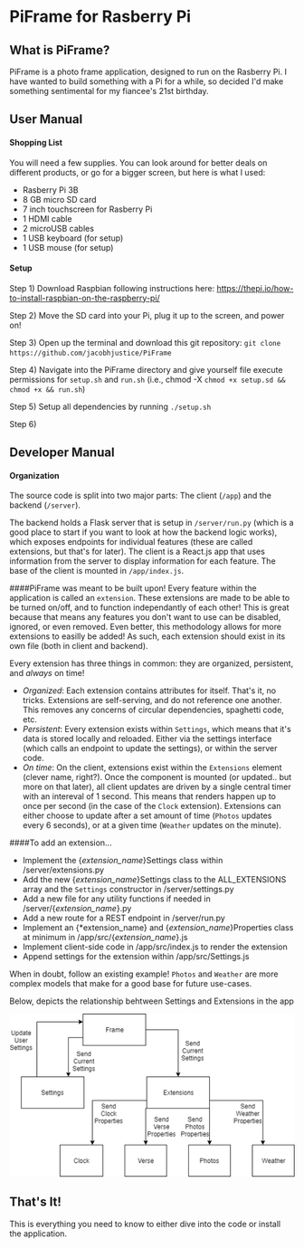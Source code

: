 # PiFrame for Rasberry Pi
## What is PiFrame?
PiFrame is a photo frame application, designed to run on the Rasberry Pi. I have wanted to build something with a Pi for a while, so decided I'd make something sentimental for my fiancee's 21st birthday.

## User Manual
#### Shopping List
You will need a few supplies. You can look around for better deals on different products, or go for a bigger screen, but here is what I used:
- Rasberry Pi 3B
- 8 GB micro SD card 
- 7 inch touchscreen for Rasberry Pi
- 1 HDMI cable
- 2 microUSB cables
- 1 USB keyboard (for setup)
- 1 USB mouse (for setup)

#### Setup
Step 1) Download Raspbian following instructions here: https://thepi.io/how-to-install-raspbian-on-the-raspberry-pi/

Step 2) Move the SD card into your Pi, plug it up to the screen, and power on!

Step 3) Open up the terminal and download this git repository: `git clone https://github.com/jacobhjustice/PiFrame`

Step 4) Navigate into the PiFrame directory and give yourself file execute permissions for `setup.sh` and `run.sh` (i.e., chmod -X `chmod +x setup.sd && chmod +x && run.sh`)

Step 5) Setup all dependencies by running `./setup.sh`

Step 6) 

## Developer Manual
#### Organization
The source code is split into two major parts: The client (`/app`) and the backend (`/server`). 

The backend holds a Flask server that is setup in `/server/run.py` (which is a good place to start if you want to look at how the backend logic works), which exposes endpoints for individual features (these are called extensions, but that's for later). The client is a React.js app that uses information from the server to display information for each feature. The base of the client is mounted in `/app/index.js`.

####PiFrame was meant to be built upon!
Every feature within the application is called an `extension`. These extensions are made to be able to be turned on/off, and to function independantly of each other! This is great because that means any features you don't want to use can be disabled, ignored, or even removed. Even better, this methodology allows for more extensions to easilly be added! As such, each extension should exist in its own file (both in client and backend).

Every extension has three things in common: they are organized, persistent, and *always* on time! 
- *Organized*: Each extension contains attributes for itself. That's it, no tricks. Extensions are self-serving, and do not reference one another. This removes any concerns of circular dependencies, spaghetti code, etc.
- *Persistent*: Every extension exists within `Settings`, which means that it's data is stored locally and reloaded. Either via the settings interface (which calls an endpoint to update the settings), or within the server code.
- *On time*: On the client, extensions exist within the `Extensions` element (clever name, right?). Once the component is mounted (or updated.. but more on that later), all client updates are driven by a single central timer with an intereval of 1 second. This means that renders happen up to once per second (in the case of the `Clock` extension). Extensions can either choose to update after a set amount of time (`Photos` updates every 6 seconds), or at a given time (`Weather` updates on the minute).

####To add an extension...
- Implement the {*extension_name*}Settings class within /server/extensions.py
- Add the new {*extension_name*}Settings class to the ALL_EXTENSIONS array and the `Settings` constructor in /server/settings.py 
- Add a new file for any utility functions if needed in /server/{*extension_name*}.py
- Add a new route for a REST endpoint in /server/run.py
- Implement an {*extension_name} and {*extension_name*}Properties class at minimum in /app/src/{*extension_name*}.js
- Implement client-side code in /app/src/index.js to render the extension
- Append settings for the extension within /app/src/Settings.js

When in doubt, follow an existing example! `Photos` and `Weather` are more complex models that make for a good base for future use-cases.

Below, depicts the relationship behtween Settings and Extensions in the app

![](piframe_client.png)

## That's It!
This is everything you need to know to either dive into the code or install the application.
